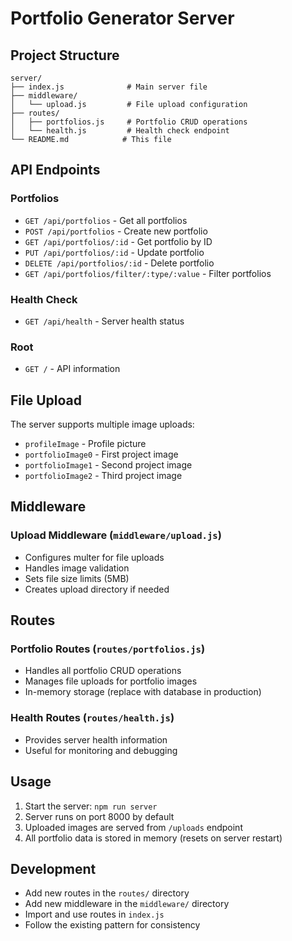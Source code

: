 # Portfolio Generator Server

## Project Structure

```
server/
├── index.js              # Main server file
├── middleware/
│   └── upload.js         # File upload configuration
├── routes/
│   ├── portfolios.js     # Portfolio CRUD operations
│   └── health.js         # Health check endpoint
└── README.md            # This file
```

## API Endpoints

### Portfolios
- `GET /api/portfolios` - Get all portfolios
- `POST /api/portfolios` - Create new portfolio
- `GET /api/portfolios/:id` - Get portfolio by ID
- `PUT /api/portfolios/:id` - Update portfolio
- `DELETE /api/portfolios/:id` - Delete portfolio
- `GET /api/portfolios/filter/:type/:value` - Filter portfolios

### Health Check
- `GET /api/health` - Server health status

### Root
- `GET /` - API information

## File Upload

The server supports multiple image uploads:
- `profileImage` - Profile picture
- `portfolioImage0` - First project image
- `portfolioImage1` - Second project image
- `portfolioImage2` - Third project image

## Middleware

### Upload Middleware (`middleware/upload.js`)
- Configures multer for file uploads
- Handles image validation
- Sets file size limits (5MB)
- Creates upload directory if needed

## Routes

### Portfolio Routes (`routes/portfolios.js`)
- Handles all portfolio CRUD operations
- Manages file uploads for portfolio images
- In-memory storage (replace with database in production)

### Health Routes (`routes/health.js`)
- Provides server health information
- Useful for monitoring and debugging

## Usage

1. Start the server: `npm run server`
2. Server runs on port 8000 by default
3. Uploaded images are served from `/uploads` endpoint
4. All portfolio data is stored in memory (resets on server restart)

## Development

- Add new routes in the `routes/` directory
- Add new middleware in the `middleware/` directory
- Import and use routes in `index.js`
- Follow the existing pattern for consistency 